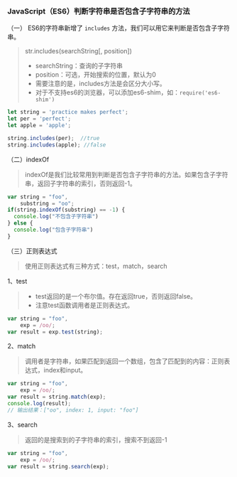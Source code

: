 ### JavaScript（ES6）判断字符串是否包含子字符串的方法

（一） ES6的字符串新增了 `includes` 方法，我们可以用它来判断是否包含子字符串。

> str.includes(searchString[, position])
> - searchString：查询的子字符串
> - position：可选，开始搜索的位置，默认为0
> - 需要注意的是，includes方法是会区分大小写。
> - 对于不支持es6的浏览器，可以添加es6-shim，如：` require('es6-shim') `

```javascript
let string = 'practice makes perfect';
let per = 'perfect';
let apple = 'apple';

string.includes(per);  //true
string.includes(apple); //false
```

（二）indexOf

> indexOf是我们比较常用到判断是否包含子字符串的方法。如果包含子字符串，返回子字符串的索引，否则返回-1。

```javascript
var string = "foo",
    substring = "oo";
if(string.indexOf(substring) == -1) {
  console.log("不包含子字符串")
} else {
  console.log("包含子字符串")
}
```

（三）正则表达式

> 使用正则表达式有三种方式：test，match，search

1、test

> - test返回的是一个布尔值。存在返回true，否则返回false。
> - 注意test函数调用者是正则表达式。

```javascript
var string = "foo",
    exp = /oo/;
var result = exp.test(string); 
```


2、match

> 调用者是字符串，如果匹配到返回一个数组，包含了匹配到的内容：正则表达式，index和input。

```javascript
var string = "foo",
    exp = /oo/;
var result = string.match(exp);
console.log(result);
// 输出结果：["oo", index: 1, input: "foo"]
```

3、search

> 返回的是搜索到的子字符串的索引，搜索不到返回-1

```js
var string = "foo",
    exp = /oo/;
var result = string.search(exp);
```
